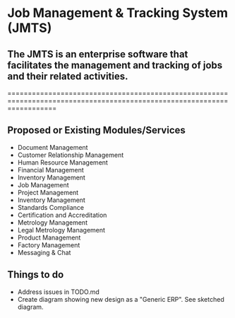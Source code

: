 # Job Management & Tracking System (JMTS)
## The JMTS is an enterprise software that facilitates the management and tracking of jobs and their related activities.
========================================================================================================================
## Proposed or Existing Modules/Services
- Document Management
- Customer Relationship Management
- Human Resource Management
- Financial Management
- Inventory Management
- Job Management
- Project Management
- Inventory Management
- Standards Compliance
- Certification and Accreditation
- Metrology Management
- Legal Metrology Management
- Product Management
- Factory Management
- Messaging & Chat


## Things to do
- Address issues in TODO.md
- Create diagram showing new design as a "Generic ERP". See sketched diagram.
